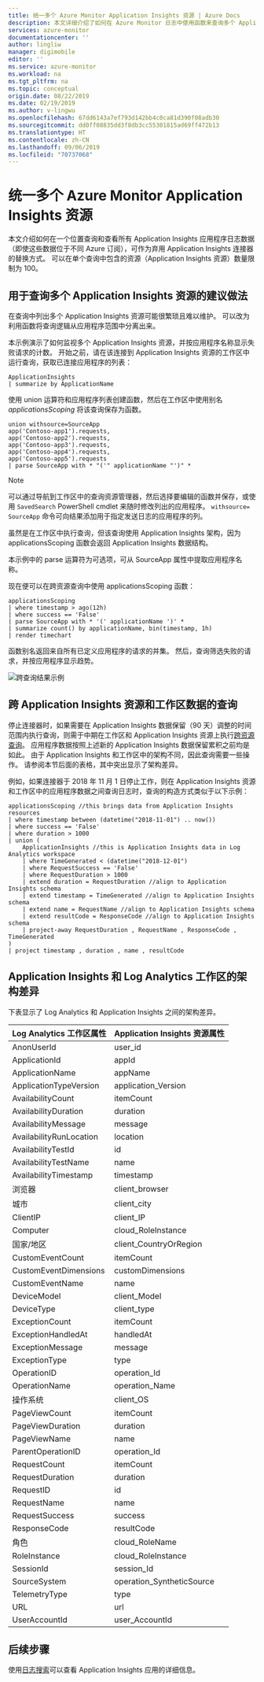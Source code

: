 ```yaml
---
title: 统一多个 Azure Monitor Application Insights 资源 | Azure Docs
description: 本文详细介绍了如何在 Azure Monitor 日志中使用函数来查询多个 Application Insights 资源并直观呈现这些数据。
services: azure-monitor
documentationcenter: ''
author: lingliw
manager: digimobile
editor: ''
ms.service: azure-monitor
ms.workload: na
ms.tgt_pltfrm: na
ms.topic: conceptual
origin.date: 08/22/2019
ms.date: 02/19/2019
ms.author: v-lingwu
ms.openlocfilehash: 67dd6143a7ef793d142bb4c0ca81d390f08adb30
ms.sourcegitcommit: dd0ff08835dd3f8db3cc55301815ad69ff472b13
ms.translationtype: HT
ms.contentlocale: zh-CN
ms.lasthandoff: 09/06/2019
ms.locfileid: "70737068"
---
```

# <a name="unify-multiple-azure-monitor-application-insights-resources"></a>统一多个 Azure Monitor Application Insights 资源 
本文介绍如何在一个位置查询和查看所有 Application Insights 应用程序日志数据（即使这些数据位于不同 Azure 订阅），可作为弃用 Application Insights 连接器的替换方式。 可以在单个查询中包含的资源（Application Insights 资源）数量限制为 100。  

## <a name="recommended-approach-to-query-multiple-application-insights-resources"></a>用于查询多个 Application Insights 资源的建议做法 
在查询中列出多个 Application Insights 资源可能很繁琐且难以维护。 可以改为利用函数将查询逻辑从应用程序范围中分离出来。  

本示例演示了如何监视多个 Application Insights 资源，并按应用程序名称显示失败请求的计数。 开始之前，请在该连接到 Application Insights 资源的工作区中运行查询，获取已连接应用程序的列表： 

```
ApplicationInsights
| summarize by ApplicationName
```

使用 union 运算符和应用程序列表创建函数，然后在工作区中使用别名 *applicationsScoping* 将该查询保存为函数。  

```
union withsource=SourceApp 
app('Contoso-app1').requests,  
app('Contoso-app2').requests, 
app('Contoso-app3').requests, 
app('Contoso-app4').requests, 
app('Contoso-app5').requests 
| parse SourceApp with * "('" applicationName "')" *  
```

>[!NOTE]
>可以通过导航到工作区中的查询资源管理器，然后选择要编辑的函数并保存，或使用 `SavedSearch` PowerShell cmdlet 来随时修改列出的应用程序。 `withsource= SourceApp` 命令可向结果添加用于指定发送日志的应用程序的列。 
>
>虽然是在工作区中执行查询，但该查询使用 Application Insights 架构，因为 applicationsScoping 函数会返回 Application Insights 数据结构。 
>
>本示例中的 parse 运算符为可选项，可从 SourceApp 属性中提取应用程序名称。 

现在便可以在跨资源查询中使用 applicationsScoping 函数：  

```
applicationsScoping 
| where timestamp > ago(12h)
| where success == 'False'
| parse SourceApp with * '(' applicationName ')' * 
| summarize count() by applicationName, bin(timestamp, 1h) 
| render timechart
```

函数别名返回来自所有已定义应用程序的请求的并集。 然后，查询筛选失败的请求，并按应用程序显示趋势。

![跨查询结果示例](media/unify-app-resource-data/app-insights-query-results.png)

## <a name="query-across-application-insights-resources-and-workspace-data"></a>跨 Application Insights 资源和工作区数据的查询 
停止连接器时，如果需要在 Application Insights 数据保留（90 天）调整的时间范围内执行查询，则需于中期在工作区和 Application Insights 资源上执行[跨资源查询](../../azure-monitor/log-query/cross-workspace-query.md)。 应用程序数据按照上述新的 Application Insights 数据保留累积之前均是如此。 由于 Application Insights 和工作区中的架构不同，因此查询需要一些操作。 请参阅本节后面的表格，其中突出显示了架构差异。 


例如，如果连接器于 2018 年 11 月 1 日停止工作，则在 Application Insights 资源和工作区中的应用程序数据之间查询日志时，查询的构造方式类似于以下示例：

```
applicationsScoping //this brings data from Application Insights resources 
| where timestamp between (datetime("2018-11-01") .. now()) 
| where success == 'False' 
| where duration > 1000 
| union ( 
    ApplicationInsights //this is Application Insights data in Log Analytics workspace 
    | where TimeGenerated < (datetime("2018-12-01") 
    | where RequestSuccess == 'False' 
    | where RequestDuration > 1000 
    | extend duration = RequestDuration //align to Application Insights schema 
    | extend timestamp = TimeGenerated //align to Application Insights schema 
    | extend name = RequestName //align to Application Insights schema 
    | extend resultCode = ResponseCode //align to Application Insights schema 
    | project-away RequestDuration , RequestName , ResponseCode , TimeGenerated 
) 
| project timestamp , duration , name , resultCode 
```

## <a name="application-insights-and-log-analytics-workspace-schema-differences"></a>Application Insights 和 Log Analytics 工作区的架构差异
下表显示了 Log Analytics 和 Application Insights 之间的架构差异。  

| Log Analytics 工作区属性| Application Insights 资源属性|
|------------|------------| 
| AnonUserId | user_id|
| ApplicationId | appId|
| ApplicationName | appName|
| ApplicationTypeVersion | application_Version |
| AvailabilityCount | itemCount |
| AvailabilityDuration | duration |
| AvailabilityMessage | message |
| AvailabilityRunLocation | location |
| AvailabilityTestId | id |
| AvailabilityTestName | name |
| AvailabilityTimestamp | timestamp |
| 浏览器 | client_browser |
| 城市 | client_city |
| ClientIP | client_IP |
| Computer | cloud_RoleInstance | 
| 国家/地区 | client_CountryOrRegion | 
| CustomEventCount | itemCount | 
| CustomEventDimensions | customDimensions |
| CustomEventName | name | 
| DeviceModel | client_Model | 
| DeviceType | client_type | 
| ExceptionCount | itemCount | 
| ExceptionHandledAt | handledAt |
| ExceptionMessage | message | 
| ExceptionType | type |
| OperationID | operation_Id |
| OperationName | operation_Name | 
| 操作系统 | client_OS | 
| PageViewCount | itemCount |
| PageViewDuration | duration | 
| PageViewName | name | 
| ParentOperationID | operation_Id | 
| RequestCount | itemCount | 
| RequestDuration | duration | 
| RequestID | id | 
| RequestName | name | 
| RequestSuccess | success | 
| ResponseCode | resultCode | 
| 角色 | cloud_RoleName |
| RoleInstance | cloud_RoleInstance |
| SessionId | session_Id | 
| SourceSystem | operation_SyntheticSource |
| TelemetryType | type |
| URL | url |
| UserAccountId | user_AccountId |

## <a name="next-steps"></a>后续步骤

使用[日志搜索](../../azure-monitor/log-query/log-query-overview.md)可以查看 Application Insights 应用的详细信息。




